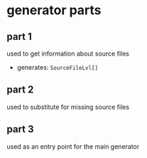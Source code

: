 # generator parts
## part 1
used to get information about source files
+ generates: `SourceFileLvl[]`
## part 2
used to substitute for missing source files
## part 3
used as an entry point for the main generator
